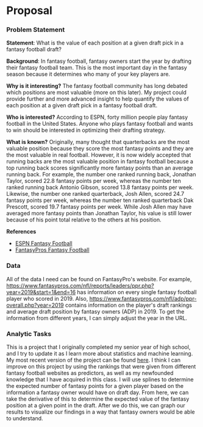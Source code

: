 # Proposal

### Problem Statement
**Statement**:
What is the value of each position at a given draft pick in a fantasy football draft?

**Background**:
In fantasy football, fantasy owners start the year by drafting their fantasy football team. 
This is the most important day in the fantasy season because it determines who many of your key players are. 

**Why is it interesting?**
The fantasy football community has long debated which positions are most valuable (more on this later). 
My project could provide further and more advanced insight to help quantify the values of each position at a given draft pick in a fantasy football draft. 

**Who is interested?**
According to ESPN, forty million people play fantasy football in the United States. 
Anyone who plays fantasy football and wants to win should be interested in optimizing their drafting strategy. 

**What is known?**
Originally, many thought that quarterbacks are the most valuable position because they score the most fantasy points and they are the most valuable in real football. 
However, it is now widely accepted that running backs are the most valuable position in fantasy football because a top running back scores significantly more fantasy points than an average running back. 
For example, the number one ranked running back, Jonathan Taylor, scored 22.8 fantasy points per week, whereas the number ten ranked running back Antonio Gibson, scored 13.8 fantasy points per week. 
Likewise, the number one ranked quarterback, Josh Allen, scored 24.7 fantasy points per week, whereas the number ten ranked quarterback Dak Prescott, scored 19.7 fantasy points per week. 
While Josh Allen may have averaged more fantasy points than Jonathan Taylor, his value is still lower because of his point total relative to the others at his position. 

**References**
- [ESPN Fantasy Football](https://www.espn.com/fantasy/football/)
- [FantasyPros Fantasy Football](https://www.fantasypros.com/nfl/)

### Data
All of the data I need can be found on FantasyPro's website. For example, https://www.fantasypros.com/nfl/reports/leaders/ppr.php?year=2019&start=1&end=16 has information on every single fantasy football player who scored in 2019. 
Also, https://www.fantasypros.com/nfl/adp/ppr-overall.php?year=2019 contains information on the player's draft rankings and average draft position by fantasy owners (ADP) in 2019. 
To get the information from different years, I can simply adjust the year in the URL. 

### Analytic Tasks
This is a project that I originally completed my senior year of high school, and I try to update it as I learn more about statistics and machine learning. 
My most recent version of the project can be found [here](https://github.com/shughes1000/Fantasy-Football-Draft). 
I think I can improve on this project by using the rankings that were given from different fantasy football websites as predictors, as well as my newfounded knowledge that I have acquired in this class. 
I will use splines to determine the expected number of fantasy points for a given player based on the information a fantasy owner would have on draft day. 
From here, we can take the derivative of this to determine the expected value of the fantasy position at a given point in the draft. 
After we do this, we can graph our results to visualize our findings in a way that fantasy owners would be able to understand. 